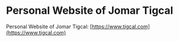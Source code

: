 Personal Website of Jomar Tigcal
============================

Personal Website of Jomar Tigcal: [https://www.tigcal.com](https://www.tigcal.com)
